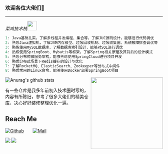 ### 欢迎各位大佬们👋
-------

<p><em>菜鸡技术栈<img src="https://media.giphy.com/media/WUlplcMpOCEmTGBtBW/giphy.gif" width="30"> 
</em></p>

```java
1: Java基础扎实，了解多线程并发编程、集合等，了解JUC源码设计，能够进行代码调优
2: 熟悉Java虚拟机，了解JVM内存模型、垃圾回收机制、垃圾收集器、系统故障排查调优等
3: 熟练使用MySQL数据库，了解数据库索引设计，能够对SQL进行调优
4: 熟练使用SpringBoot、Mybatis等框架，了解Spring相关原理及其背后的设计模式
5: 熟悉分布式微服务架构，能够熟练使用SpringCloud进行项目开发
6: 熟悉分布式场景下Redis缓存的设计与优化 
7: 了解RocketMQ、ElasticSearch、Zookeeper等分布式中间件
8: 熟悉常用的Linux命令，能够使用Docker部署SpringBoot项目
```


![Anurag's github stats](https://github-readme-stats.vercel.app/api?username=xunyegege&show_icons=true&hide=["contribs","prs"])
<img align='right' src="https://media.giphy.com/media/M9gbBd9nbDrOTu1Mqx/giphy.gif" width="230">



有一些仓库是我多年前初入技术圈时写的，内容有所陈旧，参考了很多大佬们的精美仓库，决心好好装修整理优化一遍。


## Reach Me
[![Github](https://img.shields.io/github/followers/xunyegege?label=Follow&style=social)](https://github.com/xunyegege)      &ensp;&ensp;&ensp;                                     [![Mail](https://img.shields.io/badge/-xunyegege@gmail.com-gray?style=flat-square&logo=gmail&logoColor=red&link=https://www.linkedin.com/in/sarthak-bharadwaj-8552b5110/)](mailto:xunyegege@gmail.com)

<div>
<a href="https://github.com/xunyegege/Backend_development">
  <img  align="left" src="https://github-readme-stats.vercel.app/api/pin/?username=xunyegege&repo=Backend_development" />
</a>
<a href="https://github.com/xunyegege/source">
  <img  align="center" src="https://github-readme-stats.vercel.app/api/pin/?username=xunyegege&repo=source" />
</a>
</div>
